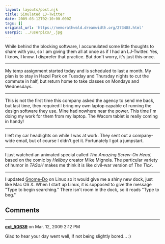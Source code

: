 ```yaml
---
layout: layouts/post.njk
title: Simulated LJ-Twitter
date: 2009-03-12T02:10:00.000Z
tags: []
original_url: 'https://nemorathwald.dreamwidth.org/273488.html'
userpic: ../userpics/_.jpg
---
```

While behind the blocking software, I accumulated some little thoughts to share with you, so I am giving them all at once as if I had an LJ-Twitter. Yes, I know, I know. I disprefer that practice. But don't worry, it's just this once.

* * *

My temp assignment started today and is scheduled to last a month. My plan is to stay in Hazel Park on Tuesday and Thursday nights to cut the commute in half, but return home to take classes on Mondays and Wednesdays.

* * *

This is not the first time this company asked the agency to send me back, but last time, they required I bring my own laptop capable of running the design software they use. Mine had nowhere near the power. This time I'm doing my work for them from my laptop. The Wacom tablet is really coming in handy!

* * *

I left my car headlights on while I was at work. They sent out a company-wide email, but of course I didn't get it. Fortunately I got a jumpstart.

* * *

I just watched an animated special called _The Amazing Screw-On Head_, based on the comic by _Hellboy_ creator Mike Mignola. The particular variety of humor in _TASoH_ makes me think it is like civil-war version of _The Tick_.

* * *

I updated [Gnome-Do](http://do.davebsd.com/) on Linux so it would give me a shiny new dock, just like Mac OS X. When I start up Linux, it is supposed to give the message "Type to begin searching." There isn't room in the dock, so it reads "Type to beg."

## Comments

---

**[ext_50639](https://www.dreamwidth.org/users/ext_50639)** on Mar. 12, 2009 2:12 PM

Glad to hear your day went well, if not being slightly bored... :)

